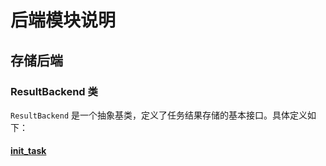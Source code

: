# 后端模块说明

## 存储后端

### ResultBackend 类

`ResultBackend` 是一个抽象基类，定义了任务结果存储的基本接口。具体定义如下：

#### [init_task](file://G:\desktop\dog\core\backend\ResultBackendABC.py#L15-L19)